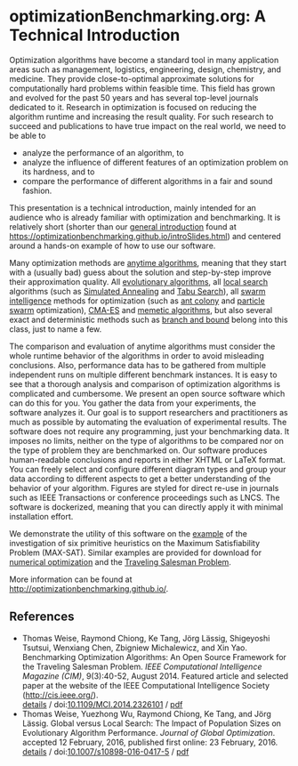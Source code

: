 # optimizationBenchmarking.org: A Technical Introduction

Optimization algorithms have become a standard tool in many application areas such as management, logistics, engineering, design, chemistry, and medicine. They provide close-to-optimal approximate solutions for computationally hard problems within feasible time. This field has grown and evolved for the past 50 years and has several top-level journals dedicated to it. Research in optimization is focused on reducing the algorithm runtime and increasing the result quality. For such research to succeed and publications to have true impact on the real world, we need to be able to

  - analyze the performance of an algorithm, to  
  - analyze the influence of different features of an optimization problem on its hardness, and to  
  - compare the performance of different algorithms in a fair and sound fashion.

This presentation is a technical introduction, mainly intended for an audience who is already familiar with optimization and benchmarking. It is relatively short (shorter than our [general introduction](https://github.com/optimizationBenchmarking/documentation-intro-slides) found at https://optimizationbenchmarking.github.io/introSlides.html) and centered around a hands-on example of how to use our software.

Many optimization methods are [anytime algorithms](https://en.wikipedia.org/wiki/Anytime_algorithm), meaning that they start with a (usually bad) guess about the solution and step-by-step improve their approximation quality. All [evolutionary algorithms](https://en.wikipedia.org/wiki/Evolutionary_algorithm), all [local search](https://en.wikipedia.org/wiki/Local_search_%28optimization%29) algorithms (such as [Simulated Annealing](https://en.wikipedia.org/wiki/Simulated_annealing) and [Tabu Search](https://en.wikipedia.org/wiki/Tabu_search)), all [swarm intelligence](https://en.wikipedia.org/wiki/Swarm_intelligence) methods for optimization (such as [ant colony](https://en.wikipedia.org/wiki/Ant_colony_optimization_algorithms) and [particle swarm](https://en.wikipedia.org/wiki/Particle_swarm_optimization) optimization), [CMA-ES](https://en.wikipedia.org/wiki/CMA-ES) and [memetic algorithms](https://en.wikipedia.org/wiki/Memetic_algorithm), but also several exact and deterministic methods such as [branch and bound](https://en.wikipedia.org/wiki/Branch_and_bound) belong into this class, just to name a few.

The comparison and evaluation of anytime algorithms must consider the whole runtime behavior of the algorithms in order to avoid misleading conclusions. Also, performance data has to be gathered from multiple independent runs on multiple different benchmark instances. It is easy to see that a thorough analysis and comparison of optimization algorithms is complicated and cumbersome. We present an open source software which can do this for you. You gather the data from your experiments, the software analyzes it. Our goal is to support researchers and practitioners as much as possible by automating the evaluation of experimental results. The software does not require any programming, just your benchmarking data. It imposes no limits, neither on the type of algorithms to be compared nor on the type of problem they are benchmarked on. Our software produces human-readable conclusions and reports in either XHTML or LaTeX format. You can freely select and configure different diagram types and group your data according to different aspects to get a better understanding of the behavior of your algorithm. Figures are styled for direct re-use in journals such as IEEE Transactions or conference proceedings such as LNCS. The software is dockerized, meaning that you can directly apply it with minimal installation effort.

We demonstrate the utility of this software on the [example](https://github.com/optimizationBenchmarking/documentation-examples/tree/gh-pages/data/maxSat) of the investigation of six primitive heuristics on the Maximum Satisfiability Problem (MAX-SAT). Similar examples are provided for download for [numerical optimization](https://github.com/optimizationBenchmarking/documentation-examples/tree/gh-pages/data/bbob) and the [Traveling Salesman Problem](https://github.com/optimizationBenchmarking/documentation-examples/tree/gh-pages/data/tspSuite).

More information can be found at http://optimizationbenchmarking.github.io/.

## References

* Thomas Weise, Raymond Chiong, Ke Tang, Jörg Lässig, Shigeyoshi Tsutsui, Wenxiang Chen, Zbigniew Michalewicz, and Xin Yao. Benchmarking Optimization Algorithms: An Open Source Framework for the Traveling Salesman Problem. <em>IEEE Computational Intelligence Magazine (CIM)</em>, 9(3):40-52, August&nbsp;2014. Featured article and selected paper at the website of the IEEE Computational Intelligence Society (<a href="http://cis.ieee.org/">http://cis.ieee.org/</a>).<br><a href="http://www.it-weise.de/research/publications/WCTLTCMY2014BOAAOSFFTTSP/index.html">details</a> / doi:<a href="http://dx.doi.org/10.1109/MCI.2014.2326101">10.1109/MCI.2014.2326101</a> / <a href="http://www.it-weise.de/research/publications/WCTLTCMY2014BOAAOSFFTTSP/WCTLTCMY2014BOAAOSFFTTSP.pdf">pdf</a>
* Thomas Weise, Yuezhong Wu, Raymond Chiong, Ke Tang, and Jörg Lässig. Global versus Local Search: The Impact of Population Sizes on Evolutionary Algorithm Performance. <em>Journal of Global Optimization</em>. accepted 12&nbsp;February, 2016, published first online: 23&nbsp;February, 2016.<br><a href="http://www.it-weise.de/research/publications/WWCTL2016GVLSTIOPSOEAP/index.html">details</a> / doi:<a href="http://dx.doi.org/10.1007/s10898-016-0417-5">10.1007/s10898-016-0417-5</a> / <a href="http://www.it-weise.de/research/publications/WWCTL2016GVLSTIOPSOEAP/WWCTL2016GVLSTIOPSOEAP.pdf">pdf</a>